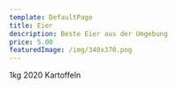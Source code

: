 ```yaml
---
template: DefaultPage
title: Eier
description: Beste Eier aus der Umgebung
price: 5.00
featuredImage: /img/340x370.png
---
```

1kg 2020 Kartoffeln